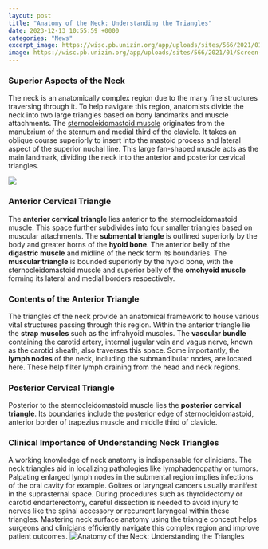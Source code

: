 ```yaml
---
layout: post
title: "Anatomy of the Neck: Understanding the Triangles"
date: 2023-12-13 10:55:59 +0000
categories: "News"
excerpt_image: https://wisc.pb.unizin.org/app/uploads/sites/566/2021/01/Screen-Shot-2021-02-16-at-11.25.29-AM-2048x1222.png
image: https://wisc.pb.unizin.org/app/uploads/sites/566/2021/01/Screen-Shot-2021-02-16-at-11.25.29-AM-2048x1222.png
---
```


### Superior Aspects of the Neck
The neck is an anatomically complex region due to the many fine structures traversing through it. To help navigate this region, anatomists divide the neck into two large triangles based on bony landmarks and muscle attachments. 
The [sternocleidomastoid muscle](https://store.fi.io.vn/chihuahua-dog-training-good-boy-k-lovers-gift-t-shirt) originates from the manubrium of the sternum and medial third of the clavicle. It takes an oblique course superiorly to insert into the mastoid process and lateral aspect of the superior nuchal line. This large fan-shaped muscle acts as the main landmark, dividing the neck into the anterior and posterior cervical triangles.

![](https://www.medicalexamprep.co.uk/wp-content/uploads/2019/11/Anterior-Triangle-of-the-Neck.png)
### Anterior Cervical Triangle
The **anterior cervical triangle** lies anterior to the sternocleidomastoid muscle. This space further subdivides into four smaller triangles based on muscular attachments. 
The **submental triangle** is outlined superiorly by the body and greater horns of the **hyoid bone**. The anterior belly of the **digastric muscle** and midline of the neck form its boundaries. 
The **muscular triangle** is bounded superiorly by the hyoid bone, with the sternocleidomastoid muscle and superior belly of the **omohyoid muscle** forming its lateral and medial borders respectively.
### Contents of the Anterior Triangle
The triangles of the neck provide an anatomical framework to house various vital structures passing through this region. 
Within the anterior triangle lie the **strap muscles** such as the infrahyoid muscles. The **vascular bundle** containing the carotid artery, internal jugular vein and vagus nerve, known as the carotid sheath, also traverses this space. 
Some importantly, the **lymph nodes** of the neck, including the submandibular nodes, are located here. These help filter lymph draining from the head and neck regions.
### Posterior Cervical Triangle
Posterior to the sternocleidomastoid muscle lies the **posterior cervical triangle**. Its boundaries include the posterior edge of sternocleidomastoid, anterior border of trapezius muscle and middle third of clavicle.
### Clinical Importance of Understanding Neck Triangles
A working knowledge of neck anatomy is indispensable for clinicians. The neck triangles aid in localizing pathologies like lymphadenopathy or tumors. 
Palpating enlarged lymph nodes in the submental region implies infections of the oral cavity for example. Goitres or laryngeal cancers usually manifest in the suprasternal space.
During procedures such as thyroidectomy or carotid endarterectomy, careful dissection is needed to avoid injury to nerves like the spinal accessory or recurrent laryngeal within these triangles.
Mastering neck surface anatomy using the triangle concept helps surgeons and clinicians efficiently navigate this complex region and improve patient outcomes.
![Anatomy of the Neck: Understanding the Triangles](https://wisc.pb.unizin.org/app/uploads/sites/566/2021/01/Screen-Shot-2021-02-16-at-11.25.29-AM-2048x1222.png)
